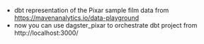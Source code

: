 - dbt representation of the Pixar sample film data from https://mavenanalytics.io/data-playground
- now you can use dagster_pixar to orchestrate dbt project from http://localhost:3000/
